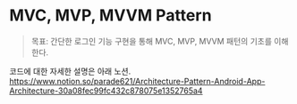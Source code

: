 # MVC, MVP, MVVM Pattern
> 목표: 간단한 로그인 기능 구현을 통해 MVC, MVP, MVVM 패턴의 기초를 이해한다.

코드에 대한 자세한 설명은 아래 노션.
https://www.notion.so/parade621/Architecture-Pattern-Android-App-Architecture-30a08fec99fc432c878075e1352765a4
